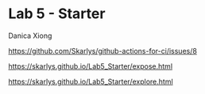 # Lab 5 - Starter

Danica Xiong

https://github.com/Skarlys/github-actions-for-ci/issues/8

https://skarlys.github.io/Lab5_Starter/expose.html

https://skarlys.github.io/Lab5_Starter/explore.html
